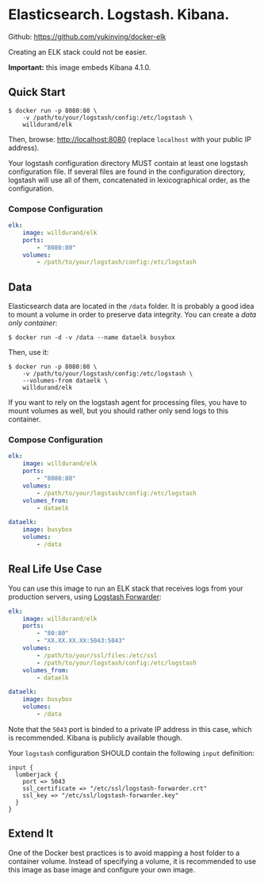 Elasticsearch. Logstash. Kibana.
================================

Github: https://github.com/yukinying/docker-elk

Creating an ELK stack could not be easier.

**Important:** this image embeds Kibana 4.1.0.

Quick Start
-----------

```
$ docker run -p 8080:80 \
    -v /path/to/your/logstash/config:/etc/logstash \
    willdurand/elk
```

Then, browse: [http://localhost:8080](http://localhost:8080) (replace
`localhost` with your public IP address).

Your logstash configuration directory MUST contain at least one logstash configuration file. If several files are found in the configuration directory, logstash will use all of them, concatenated in lexicographical order, as the configuration.

### Compose Configuration

``` yaml
elk:
    image: willdurand/elk
    ports:
        - "8080:80"
    volumes:
        - /path/to/your/logstash/config:/etc/logstash
```


Data
----

Elasticsearch data are located in the `/data` folder. It is probably a good idea
to mount a volume in order to preserve data integrity. You can create a _data
only container_:

```
$ docker run -d -v /data --name dataelk busybox
```

Then, use it:

```
$ docker run -p 8080:80 \
    -v /path/to/your/logstash/config:/etc/logstash \
    --volumes-from dataelk \
    willdurand/elk
```

If you want to rely on the logstash agent for processing files, you have to
mount volumes as well, but you should rather only send logs to this container.

### Compose Configuration

``` yaml
elk:
    image: willdurand/elk
    ports:
        - "8080:80"
    volumes:
        - /path/to/your/logstash/config:/etc/logstash
    volumes_from:
        - dataelk

dataelk:
    image: busybox
    volumes:
        - /data
```


Real Life Use Case
------------------

You can use this image to run an ELK stack that receives logs from your
production servers, using [Logstash
Forwarder](https://github.com/willdurand/docker-logstash-forwarder):

``` yaml
elk:
    image: willdurand/elk
    ports:
        - "80:80"
        - "XX.XX.XX.XX:5043:5043"
    volumes:
        - /path/to/your/ssl/files:/etc/ssl
        - /path/to/your/logstash/config:/etc/logstash
    volumes_from:
        - dataelk

dataelk:
    image: busybox
    volumes:
        - /data
```

Note that the `5043` port is binded to a private IP address in this case, which
is recommended. Kibana is publicly available though.

Your `logstash` configuration SHOULD contain the following `input` definition:

```
input {
  lumberjack {
    port => 5043
    ssl_certificate => "/etc/ssl/logstash-forwarder.crt"
    ssl_key => "/etc/ssl/logstash-forwarder.key"
  }
}
```


Extend It
---------

One of the Docker best practices is to avoid mapping a host folder to a
container volume. Instead of specifying a volume, it is recommended to use this
image as base image and configure your own image.
